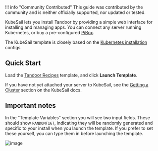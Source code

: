 !!! info "Community Contributed"
    This guide was contributed by the community and is neither officially supported, nor updated or tested.

KubeSail lets you install Tandoor by providing a simple web interface for installing and managing apps. You can connect any server running Kubernetes, or buy a pre-configured [PiBox](https://www.kickstarter.com/projects/pastudan/pibox-a-modular-raspberry-pi-storage-server).

<!-- A portion of every PiBox sale goes toward supporting Tandoor development. -->

The KubeSail template is closely based on the [Kubernetes installation]([docs/install/k8s](https://github.com/vabene1111/recipes/tree/develop/docs/install/k8s)) configs

## Quick Start

Load the [Tandoor Recipes](https://kubesail.com/template/PastuDan/Tandoor%20Recipes) template, and click **Launch Template**.

If you have not yet attached your server to KubeSail, see the [Getting a Cluster](https://docs.kubesail.com/guides/bare-metal/) section on the KubeSail docs.

## Important notes

In the "Template Variables" section you will see two input fields. These should show `RANDOM(16)`, indicating they will be randomly generated and specific to your install when you launch the template. If you prefer to set these yourself, you can type them in before launching the template.

![image](https://user-images.githubusercontent.com/1296162/140431276-b823ba1c-175c-436a-9ed9-35bc62f8744e.png)


